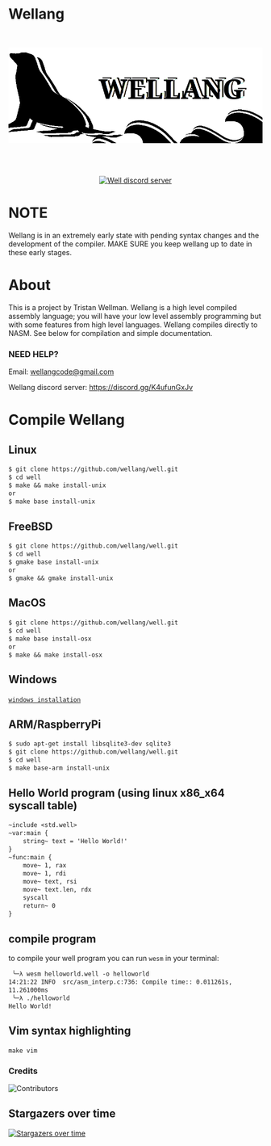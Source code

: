 # Wellang

<div align="center">
  <br />
  <p>
    <a href="https://github.com/wellang/wellang.git"><img src="https://github.com/wellang/well/blob/main/wellang.png" width="800" alt="wellang" /></a>
  </p>
  <br />
  <p>
    <br> <a href="https://discord.gg/3mdNFb8ZyE"><img src="https://img.shields.io/discord/957338481108074517?color=5865F2&logo=discord&logoColor=white" alt="Well discord server" /></a> </br>
  </p>
</div>

# NOTE

Wellang is in an extremely early state with pending syntax changes and the development of the compiler. MAKE SURE you keep wellang up to date in these early stages.

# About
	
 This is a project by Tristan Wellman. Wellang is a high level compiled assembly language; you will have your low level assembly programming but with some features from high level languages. Wellang compiles directly to NASM. See below for compilation and simple documentation.

### NEED HELP?

Email: wellangcode@gmail.com

Wellang discord server: https://discord.gg/K4ufunGxJv

# Compile Wellang


## Linux

```
$ git clone https://github.com/wellang/well.git
$ cd well
$ make && make install-unix
or
$ make base install-unix
```

## FreeBSD

```
$ git clone https://github.com/wellang/well.git
$ cd well
$ gmake base install-unix
or
$ gmake && gmake install-unix
```

## MacOS

```
$ git clone https://github.com/wellang/well.git
$ cd well
$ make base install-osx
or
$ make && make install-osx
```

## Windows

[`windows installation`](windows/WINDOWS.md)

## ARM/RaspberryPi

```
$ sudo apt-get install libsqlite3-dev sqlite3
$ git clone https://github.com/wellang/well.git
$ cd well
$ make base-arm install-unix
```

## Hello World program (using linux x86_x64 syscall table)

```
~include <std.well>
~var:main {
	string~ text = 'Hello World!'
}
~func:main {
	move~ 1, rax
	move~ 1, rdi
	move~ text, rsi
	move~ text.len, rdx
	syscall
	return~ 0
}
```

## compile program
to compile your well program you can run ``wesm`` in your terminal:
```
 ╰─λ wesm helloworld.well -o helloworld
14:21:22 INFO  src/asm_interp.c:736: Compile time:: 0.011261s, 11.261000ms
 ╰─λ ./helloworld
Hello World!
```

## Vim syntax highlighting
```
make vim
```

### Credits
![Contributors](https://contrib.rocks/image?repo=wellang/well)

## Stargazers over time

[![Stargazers over time](https://starchart.cc/wellang/well.svg)](https://starchart.cc/wellang/well)

